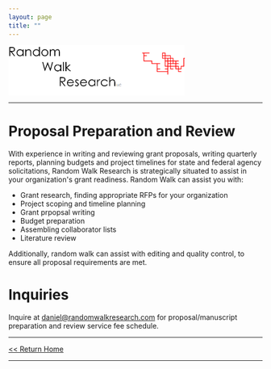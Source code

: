 ```yaml
---
layout: page
title: ""
---
```


<img align="middle" src="/assets/images/rwr_FULL7.png" alt="RWR" width="350"/>
<hr>

# Proposal Preparation and Review

With experience in writing and reviewing grant proposals, writing quarterly reports, planning budgets and project timelines for state and federal agency solicitations, Random Walk Research is strategically situated to assist in your organization's grant readiness. Random Walk can assist you with:

- Grant research, finding appropriate RFPs for your organization
- Project scoping and timeline planning 
- Grant prpopsal writing
- Budget preparation
- Assembling collaborator lists
- Literature review

Additionally, random walk can assist with editing and quality control, to ensure all proposal requirements are met.

# Inquiries
Inquire at [daniel@randomwalkresearch.com](mailto:daniel@randomwalkresearch.com) for proposal/manuscript preparation and review
service fee schedule.

<hr>

[<< Return Home](/index)

<hr>
